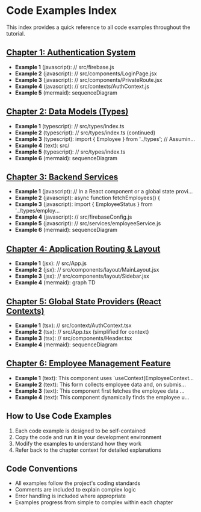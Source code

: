# Code Examples Index

This index provides a quick reference to all code examples throughout the tutorial.

## [Chapter 1: Authentication System](chapter_01.md)

- **Example 1** (javascript): // src/firebase.js
- **Example 2** (javascript): // src/components/LoginPage.jsx
- **Example 3** (javascript): // src/components/PrivateRoute.jsx
- **Example 4** (javascript): // src/contexts/AuthContext.js
- **Example 5** (mermaid): sequenceDiagram

## [Chapter 2: Data Models (Types)](chapter_02.md)

- **Example 1** (typescript): // src/types/index.ts
- **Example 2** (typescript): // src/types/index.ts (continued)
- **Example 3** (typescript): import { Employee } from '../types'; // Assumin...
- **Example 4** (text): src/
- **Example 5** (typescript): // src/types/index.ts
- **Example 6** (mermaid): sequenceDiagram

## [Chapter 3: Backend Services](chapter_03.md)

- **Example 1** (javascript): // In a React component or a global state provi...
- **Example 2** (javascript): async function fetchEmployees() {
- **Example 3** (javascript): import { EmployeeStatus } from '../types/employ...
- **Example 4** (javascript): // src/firebaseConfig.js
- **Example 5** (javascript): // src/services/employeeService.js
- **Example 6** (mermaid): sequenceDiagram

## [Chapter 4: Application Routing & Layout](chapter_04.md)

- **Example 1** (jsx): // src/App.js
- **Example 2** (jsx): // src/components/layout/MainLayout.jsx
- **Example 3** (jsx): // src/components/layout/Sidebar.jsx
- **Example 4** (mermaid): graph TD

## [Chapter 5: Global State Providers (React Contexts)](chapter_05.md)

- **Example 1** (tsx): // src/context/AuthContext.tsx
- **Example 2** (tsx): // src/App.tsx (simplified for context)
- **Example 3** (tsx): // src/components/Header.tsx
- **Example 4** (mermaid): sequenceDiagram

## [Chapter 6: Employee Management Feature](chapter_06.md)

- **Example 1** (text): This component uses `useContext(EmployeeContext...
- **Example 2** (text): This form collects employee data and, on submis...
- **Example 3** (text): This component first fetches the employee data ...
- **Example 4** (text): This component dynamically finds the employee u...


## How to Use Code Examples

1. Each code example is designed to be self-contained
2. Copy the code and run it in your development environment
3. Modify the examples to understand how they work
4. Refer back to the chapter context for detailed explanations

## Code Conventions

- All examples follow the project's coding standards
- Comments are included to explain complex logic
- Error handling is included where appropriate
- Examples progress from simple to complex within each chapter
